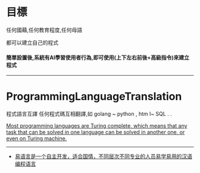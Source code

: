 # 目標

任何國藉,任何教育程度,任何母語

都可以建立自己的程式

#### 簡單設置後,系統有AI學習使用者行為,即可使用(上下左右前後+高級指令)來建立程式


---






# ProgrammingLanguageTranslation

程式語言互譯 任何程式碼互相翻譯,如 golang ~ python , htm l~ SQL . .


[Most programming languages are Turing complete, which means that any task that can be solved in one language can be solved in another one, or even on Turing machine.](https://softwareengineering.stackexchange.com/questions/12475/why-arent-there-automated-translators-from-one-programming-language-to-another/12491)



---

- [易语言是一个自主开发，适合国情，不同层次不同专业的人员易学易用的汉语编程语言](https://baike.baidu.com/item/%E6%98%93%E8%AF%AD%E8%A8%80)
